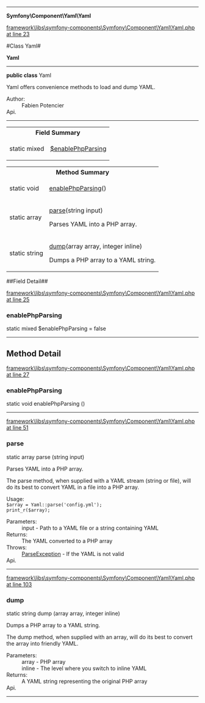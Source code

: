 

- - -

**Symfony\Component\Yaml\Yaml**


<a href="https://github.com/JeyDotC/Hirudo/blob/master/framework/libs/symfony-components/Symfony/Component/Yaml/Yaml.php#L23" target='_blank'>framework\libs\symfony-components\Symfony\Component\Yaml\Yaml.php at line 23</a>

#Class Yaml#

**Yaml**




- - -

<p><strong>public  class</strong> <span>Yaml</span></p>

<div class="comment" id="overview_description"><p>Yaml offers convenience methods to load and dump YAML.</p></div>

<dl>
<dt>Author:</dt>
<dd>Fabien Potencier <fabien@symfony.com></dd>
<dt>Api.</dt>
</dl>


<hr />



<table id="summary_field">
<tr><th colspan="2">Field Summary</th></tr>
<tr>
<td><span class='k'>static </span> <span class='nx'>mixed</span></td>
<td class="description"><p class="name" ><a href="https://github.com/JeyDotC/Hirudo-docs/blob/master/Symfony/Component/Yaml/Yaml.md#enablephpparsing"> $enablePhpParsing</a>
                                </p></td>
</tr>
</table>

<table id="summary_method">
<tr><th colspan="2">Method Summary</th></tr>
<tr>
<td><span class='k'>static </span> <span class='nx'>void</span></td>
<td class="description"><p class="name"><a href="#enablephpparsing">enablePhpParsing</a>()</p></td>
</tr>
<tr>
<td><span class='k'>static </span> <span class='nx'>array</span></td>
<td class="description"><p class="name"><a href="#parse">parse</a>(string input)</p><p class="description">Parses YAML into a PHP array.
</p></td>
</tr>
<tr>
<td><span class='k'>static </span> <span class='nx'>string</span></td>
<td class="description"><p class="name"><a href="#dump">dump</a>(array array, integer inline)</p><p class="description">Dumps a PHP array to a YAML string.
</p></td>
</tr>
</table>

##Field Detail##

<a href="https://github.com/JeyDotC/Hirudo/blob/master/framework/libs/symfony-components/Symfony/Component/Yaml/Yaml.php#L25" target='_blank'>framework\libs\symfony-components\Symfony\Component\Yaml\Yaml.php at line 25</a>

<h3 id="enablePhpParsing">enablePhpParsing</h3>
<span class='k'>static </span> <span class='nx'>mixed</span><span class='no'> $enablePhpParsing</span><span class='o'> = false</span>

<div class="details">

</div>

- - -

<h2 id="detail_method">Method Detail</h2>

<a href="https://github.com/JeyDotC/Hirudo/blob/master/framework/libs/symfony-components/Symfony/Component/Yaml/Yaml.php#L27" target='_blank'>framework\libs\symfony-components\Symfony\Component\Yaml\Yaml.php at line 27</a>

<h3 id="enablePhpParsing()">enablePhpParsing</h3>
<span class='k'>static </span> <span class='nx'>void</span> <span class='nf'>enablePhpParsing</span> ()

<div class="details">

</div>

- - -


<a href="https://github.com/JeyDotC/Hirudo/blob/master/framework/libs/symfony-components/Symfony/Component/Yaml/Yaml.php#L51" target='_blank'>framework\libs\symfony-components\Symfony\Component\Yaml\Yaml.php at line 51</a>

<h3 id="parse()">parse</h3>
<span class='k'>static </span> <span class='nx'>array</span> <span class='nf'>parse</span> (string input)

<div class="details">
<p>Parses YAML into a PHP array.</p><p>The parse method, when supplied with a YAML stream (string or file),
will do its best to convert YAML in a file into a PHP array.</p><p>Usage:
<code>
$array = Yaml::parse('config.yml');
print_r($array);
</code></p><dl>
<dt>Parameters:</dt>
<dd>input - Path to a YAML file or a string containing YAML</dd>
<dt>Returns:</dt>
<dd>The YAML converted to a PHP array</dd>
<dt>Throws:</dt>
<dd><a href="../../../symfony/component/yaml/exception/parseexception.html">ParseException</a> - If the YAML is not valid</dd>
<dt>Api.</dt>
</dl>

</div>

- - -


<a href="https://github.com/JeyDotC/Hirudo/blob/master/framework/libs/symfony-components/Symfony/Component/Yaml/Yaml.php#L103" target='_blank'>framework\libs\symfony-components\Symfony\Component\Yaml\Yaml.php at line 103</a>

<h3 id="dump()">dump</h3>
<span class='k'>static </span> <span class='nx'>string</span> <span class='nf'>dump</span> (array array, integer inline)

<div class="details">
<p>Dumps a PHP array to a YAML string.</p><p>The dump method, when supplied with an array, will do its best
to convert the array into friendly YAML.</p><dl>
<dt>Parameters:</dt>
<dd>array - PHP array</dd>
<dd>inline - The level where you switch to inline YAML</dd>
<dt>Returns:</dt>
<dd>A YAML string representing the original PHP array</dd>
<dt>Api.</dt>
</dl>

</div>

- - -

